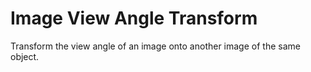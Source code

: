 # Image View Angle Transform
Transform the view angle of an image onto another image of the same object.